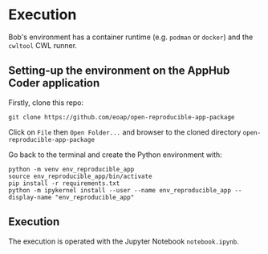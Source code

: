 # Execution

Bob's environment has a container runtime (e.g. `podman` or `docker`) and the `cwltool` CWL runner.

## Setting-up the environment on the AppHub Coder application

Firstly, clone this repo:

```
git clone https://github.com/eoap/open-reproducible-app-package
```

Click on `File` then `Open Folder...` and browser to the cloned directory `open-reproducible-app-package`

Go back to the terminal and create the Python environment with:

```
python -m venv env_reproducible_app
source env_reproducible_app/bin/activate
pip install -r requirements.txt
python -m ipykernel install --user --name env_reproducible_app --display-name "env_reproducible_app"
```

## Execution

The execution is operated with the Jupyter Notebook `notebook.ipynb`. 